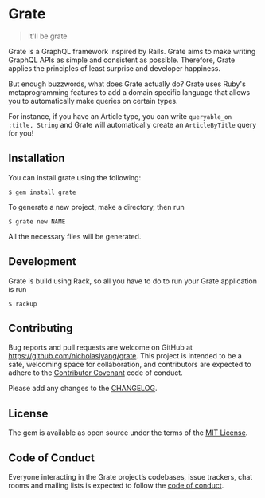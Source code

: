 # Grate

> It'll be grate

Grate is a GraphQL framework inspired by Rails. Grate aims to make
writing GraphQL APIs as simple and consistent as possible. Therefore,
Grate applies the principles of least surprise and developer happiness.

But enough buzzwords, what does Grate actually do? Grate uses
Ruby's metaprogramming features to add a domain specific language that
allows you to automatically make queries on certain types.

For instance, if you have an Article type, you can write `queryable_on
:title, String` and Grate will automatically create an
`ArticleByTitle` query for you!

## Installation

You can install grate using the following:

    $ gem install grate
	
To generate a new project, make a directory, then run

    $ grate new NAME
	
All the necessary files will be generated.

## Development

Grate is build using Rack, so all you have to do to run your Grate application is run 

    $ rackup

## Contributing

Bug reports and pull requests are welcome on GitHub at
https://github.com/nicholaslyang/grate. This project is intended to
be a safe, welcoming space for collaboration, and contributors are
expected to adhere to the [Contributor
Covenant](http://contributor-covenant.org) code of conduct.

Please add any changes to the
[CHANGELOG](https://github.com/nicholaslyang/grate/blob/master/CHANGELOG.md).

## License

The gem is available as open source under the terms of the [MIT
License](https://opensource.org/licenses/MIT).

## Code of Conduct

Everyone interacting in the Grate project’s codebases, issue
trackers, chat rooms and mailing lists is expected to follow the [code
of
conduct](https://github.com/nicholaslyang/grate/blob/master/CODE_OF_CONDUCT.md).
